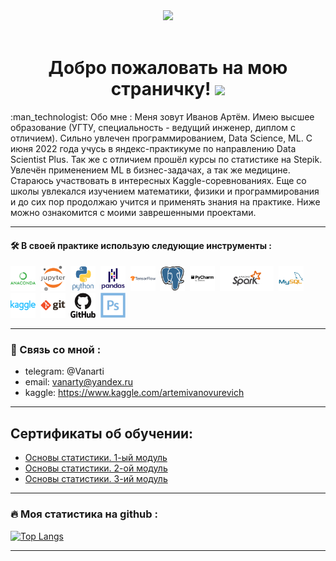 <div id="header" align="center">
  <img src="https://media.giphy.com/media/v1.Y2lkPTc5MGI3NjExNjYwNzg0ZTk1MWExYTZhMTI1NTliNjE1NjIxMDA1MmRkMmM1NmI2NiZjdD1z/WQZJtwrjpevFw1BtZA/giphy.gif" width="100"/>
</div>
<div id="header" align="center">
<img src="https://komarev.com/ghpvc/?username=Vanarty&style=flat-square&color=blue" alt=""/>
</div>
<h1 align="center">
  Добро пожаловать на мою страничку!
  <img src="https://media.giphy.com/media/hvRJCLFzcasrR4ia7z/giphy.gif" width="30px"/>
</h1>
:man_technologist: Обо мне : Меня зовут Иванов Артём. Имею высшее образование (УГТУ, специальность - ведущий инженер, диплом с отличием). Сильно увлечен программированием, Data Science, ML. С июня 2022 года учусь в яндекс-практикуме по направлению Data Scientist Plus. Так же с отличием прошёл курсы по статистике на Stepik. Увлечён применением ML в бизнес-задачах, а так же медицине. Стараюсь участвовать в интересных Kaggle-соревнованиях. Еще со школы увлекался изучением математики, физики и программирования и до сих пор продолжаю учится и применять знания на практике. Ниже можно ознакомится с моими заврешенными проектами.

---

#### :hammer_and_wrench: В своей практике использую следующие инструменты :
<div>
  <img src="https://github.com/devicons/devicon/blob/master/icons/anaconda/anaconda-original-wordmark.svg" title="Anaconda" alt="Anaconda" width="40" height="40"/>&nbsp;
  <img src="https://github.com/devicons/devicon/blob/master/icons/jupyter/jupyter-original-wordmark.svg" title="Jupyter" alt="Jupyter" width="40" height="40"/>&nbsp;
    <img src="https://github.com/devicons/devicon/blob/master/icons/python/python-original-wordmark.svg" title="Python" alt="Python" width="40" height="40"/>&nbsp;
  <img src="https://github.com/devicons/devicon/blob/master/icons/pandas/pandas-original-wordmark.svg" title="Pandas" alt="Pandas" width="40" height="40"/>&nbsp;
  <img src="https://github.com/devicons/devicon/blob/master/icons/tensorflow/tensorflow-original-wordmark.svg" title="Tensorflow" alt="Tensorflow" height="40"/>&nbsp;
  <img src="https://github.com/devicons/devicon/blob/master/icons/postgresql/postgresql-original.svg" title="Postgresql" alt="Postgresql" width="40" height="40"/>&nbsp;
  <img src="https://github.com/devicons/devicon/blob/master/icons/pycharm/pycharm-original-wordmark.svg"  title="Pycharm" alt="Pycharm" height="40"/>&nbsp;
  <img src="https://github.com/Vanarty/Vanarty/blob/main/Spark_logo.png" title="PySpark" alt="PySpark" height="40"/>&nbsp;
  <img src="https://github.com/devicons/devicon/blob/master/icons/mysql/mysql-original-wordmark.svg" title="MySQL"  alt="MySQL" width="40" height="40"/>&nbsp;
  <img src="https://github.com/devicons/devicon/blob/master/icons/kaggle/kaggle-original-wordmark.svg" title="Kaggle" alt="Kaggle" width="40" height="40"/>&nbsp;
  <img src="https://github.com/devicons/devicon/blob/master/icons/git/git-original-wordmark.svg" title="Git" **alt="Git" width="40" height="40"/>&nbsp;
  <img src="https://github.com/devicons/devicon/blob/master/icons/github/github-original-wordmark.svg" title="Github" **alt="Github" width="40" height="40"/>&nbsp;
  <img src="https://github.com/devicons/devicon/blob/master/icons/photoshop/photoshop-line.svg" title="Photoshop" alt="Photoshop" width="40" height="40"/>
</div>

---

### 📩 Связь со мной :
- telegram: @Vanarti
- email: vanarty@yandex.ru
- kaggle: https://www.kaggle.com/artemivanovurevich

---
## Сертификаты об обучении:
- [Основы статистики. 1-ый модуль](https://github.com/Vanarty/Vanarty/blob/main/IvanovAU_Certificate_Karpov_Stats_1.pdf)
- [Основы статистики. 2-ой модуль](https://github.com/Vanarty/Vanarty/blob/main/IvanovAU_Certificate_Karpov_Stats_2.pdf)
- [Основы статистики. 3-ий модуль](https://github.com/Vanarty/Vanarty/blob/main/IvanovAU_Certificate_Karpov_Stats_3.pdf)
---

### :fire: Моя статистика на github :
[![Top Langs](https://github-readme-stats.vercel.app/api/top-langs/?username=Vanarty&layout=compact&theme=vision-friendly-white)](https://github.com/anuraghazra/github-readme-stats)

---

